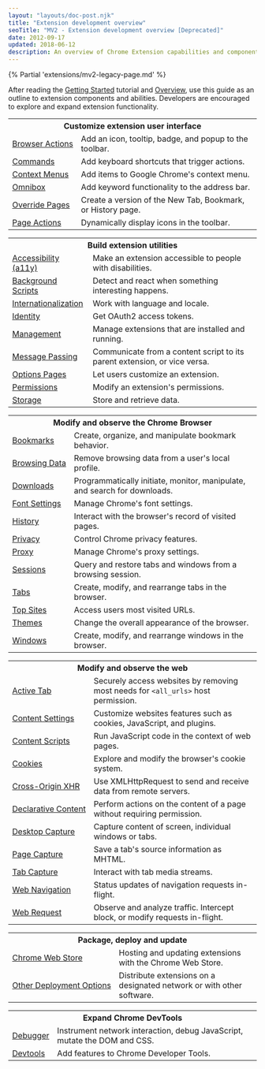 ```yaml
---
layout: "layouts/doc-post.njk"
title: "Extension development overview"
seoTitle: "MV2 - Extension development overview [Deprecated]"
date: 2012-09-17
updated: 2018-06-12
description: An overview of Chrome Extension capabilities and components.
---
```


{% Partial 'extensions/mv2-legacy-page.md' %}

After reading the [Getting Started][1] tutorial and [Overview][2], use this guide as an outline to
extension components and abilities. Developers are encouraged to explore and expand extension
functionality.

<table class="width-full">
  <tbody>
    <tr>
      <th colspan="2"><strong>Customize extension user interface</strong></th>
    </tr>
    <tr>
      <td><a href="/docs/extensions/reference/browserAction">Browser&nbsp;Actions</a></td>
      <td>Add an icon, tooltip, badge, and popup to the toolbar.</td>
    </tr>
    <tr>
      <td><a href="/docs/extensions/reference/commands">Commands</a></td>
      <td>Add keyboard shortcuts that trigger actions.</td>
    </tr>
    <tr>
      <td><a href="/docs/extensions/reference/contextMenus">Context&nbsp;Menus</a></td>
      <td>Add items to Google Chrome's context menu.</td>
    </tr>
    <tr>
      <td><a href="/docs/extensions/reference/omnibox">Omnibox</a></td>
      <td>Add keyword functionality to the address bar.</td>
    </tr>
    <tr>
      <td><a href="/docs/extensions/mv2/override">Override&nbsp;Pages</a></td>
      <td>Create a version of the New Tab, Bookmark, or History page.</td>
    </tr>
    <tr>
      <td><a href="/docs/extensions/reference/pageAction">Page&nbsp;Actions</a></td>
      <td>Dynamically display icons in the toolbar.</td>
    </tr>
  </tbody>
</table>

<table class="width-full">
  <tbody>
    <tr>
      <th colspan="2"><strong>Build extension utilities</strong></th>
    </tr>
    <tr>
      <td><a href="/docs/extensions/mv2/a11y">Accessibility (a11y)</a></td>
      <td>Make an extension accessible to people with disabilities.</td>
    </tr>
    <tr>
      <td><a href="/docs/extensions/mv2/background_pages">Background Scripts</a></td>
      <td>Detect and react when something interesting happens.</td>
    </tr>
    <tr>
      <td><a href="/docs/extensions/reference/i18n">Internationalization</a></td>
      <td>Work with language and locale.</td>
    </tr>
    <tr>
      <td><a href="/docs/extensions/reference/identity">Identity</a></td>
      <td>Get OAuth2 access tokens.</td>
    </tr>
    <tr>
      <td><a href="/docs/extensions/reference/management">Management</a></td>
      <td>Manage extensions that are installed and running.</td>
    </tr>
    <tr>
      <td><a href="/docs/extensions/mv2/messaging">Message&nbsp;Passing</a></td>
      <td>Communicate from a content script to its parent extension, or vice versa.</td>
    </tr>
    <tr>
      <td><a href="/docs/extensions/mv2/options">Options&nbsp;Pages</a></td>
      <td>Let users customize an extension.</td>
    </tr>
    <tr>
      <td><a href="/docs/extensions/reference/permissions">Permissions</a></td>
      <td>Modify an extension's permissions.</td>
    </tr>
    <tr>
      <td><a href="/docs/extensions/reference/storage">Storage</a></td>
      <td>Store and retrieve data.</td>
    </tr>
  </tbody>
</table>

<table class="width-full">
  <tbody>
    <tr>
      <th colspan="2"><strong>Modify and observe the Chrome Browser</strong></th>
    </tr>
    <tr>
      <td><a href="/docs/extensions/reference/bookmarks">Bookmarks</a></td>
      <td>Create, organize, and manipulate bookmark behavior.</td>
    </tr>
    <tr>
      <td><a href="/docs/extensions/reference/browsingData">Browsing&nbsp;Data</a></td>
      <td>Remove browsing data from a user's local profile.</td>
    </tr>
    <tr>
      <td><a href="/docs/extensions/reference/downloads">Downloads</a></td>
      <td>Programmatically initiate, monitor, manipulate, and search for downloads.</td>
    </tr>
    <tr>
      <td><a href="/docs/extensions/reference/fontSettings">Font&nbsp;Settings</a></td>
      <td>Manage Chrome's font settings.</td>
    </tr>
    <tr>
      <td><a href="/docs/extensions/reference/history">History</a></td>
      <td>Interact with the browser's record of visited pages.</td>
    </tr>
    <tr>
      <td><a href="/docs/extensions/reference/privacy">Privacy</a></td>
      <td>Control Chrome privacy features.</td>
    </tr>
    <tr>
      <td><a href="/docs/extensions/reference/proxy">Proxy</a></td>
      <td>Manage Chrome's proxy settings.</td>
    </tr>
    <tr>
      <td><a href="/docs/extensions/reference/sessions">Sessions</a></td>
      <td>Query and restore tabs and windows from a browsing session.</td>
    </tr>
    <tr>
      <td><a href="/docs/extensions/reference/tabs">Tabs</a></td>
      <td>Create, modify, and rearrange tabs in the browser.</td>
    </tr>
    <tr>
      <td><a href="/docs/extensions/reference/topSites">Top&nbsp;Sites</a></td>
      <td>Access users most visited URLs.</td>
    </tr>
    <tr>
      <td><a href="/docs/extensions/mv2/themes">Themes</a></td>
      <td>Change the overall appearance of the browser.</td>
    </tr>
    <tr>
      <td><a href="/docs/extensions/reference/windows">Windows</a></td>
      <td>Create, modify, and rearrange windows in the browser.</td>
    </tr>
  </tbody>
</table>

<table class="width-full">
  <tbody>
    <tr>
      <th colspan="2"><strong>Modify and observe the web</strong></th>
    </tr>
    <tr>
      <td><a href="/docs/extensions/mv2/manifest/activeTab">Active&nbsp;Tab</a></td>
      <td>Securely access websites by removing most needs for <code>&lt;all_urls&gt;</code> host permission.</td>
    </tr>
    <tr>
      <td><a href="/docs/extensions/reference/contentSettings">Content&nbsp;Settings</a></td>
      <td>Customize websites features such as cookies, JavaScript, and plugins.</td>
    </tr>
    <tr>
      <td><a href="/docs/extensions/mv2/content_scripts">Content&nbsp;Scripts</a></td>
      <td>Run JavaScript code in the context of web pages.</td>
    </tr>
    <tr>
      <td><a href="/docs/extensions/reference/cookies">Cookies</a></td>
      <td>Explore and modify the browser's cookie system.</td>
    </tr>
    <tr>
      <td><a href="/docs/extensions/mv2/xhr">Cross-Origin&nbsp;XHR</a></td>
      <td>Use XMLHttpRequest to send and receive data from remote servers.</td>
    </tr>
    <tr>
      <td><a href="/docs/extensions/reference/declarativeContent">Declarative&nbsp;Content</a></td>
      <td>Perform actions on the content of a page without requiring permission.</td>
    </tr>
    <tr>
      <td><a href="/docs/extensions/reference/desktopCapture">Desktop&nbsp;Capture</a></td>
      <td>Capture content of screen, individual windows or tabs.</td>
    </tr>
    <tr>
      <td><a href="/docs/extensions/reference/pageCapture">Page&nbsp;Capture</a></td>
      <td>Save a tab's source information as MHTML.</td>
    </tr>
    <tr>
      <td><a href="/docs/extensions/reference/tabCapture">Tab&nbsp;Capture</a></td>
      <td>Interact with tab media streams.</td>
    </tr>
    <tr>
      <td><a href="/docs/extensions/reference/webNavigation">Web&nbsp;Navigation</a></td>
      <td>Status updates of navigation requests in-flight.</td>
    </tr>
    <tr>
      <td><a href="/docs/extensions/reference/webRequest">Web&nbsp;Request</a></td>
      <td>Observe and analyze traffic. Intercept block, or modify requests in-flight.</td>
    </tr>
  </tbody>
</table>

<table class="width-full">
  <tbody>
    <tr>
      <th colspan="2"><strong>Package, deploy and update</strong></th>
    </tr>
    <tr>
      <td><a href="/docs/extensions/mv2/hosting">Chrome Web Store</a></td>
      <td>Hosting and updating extensions with the Chrome Web Store.</td>
    </tr>
    <tr>
      <td><a href="/docs/extensions/mv2/external_extensions">Other&nbsp;Deployment&nbsp;Options</a></td>
      <td>Distribute extensions on a designated network or with other software.</td>
    </tr>
  </tbody>
</table>

<table class="width-full">
  <tbody>
    <tr>
      <th colspan="2"><strong>Expand Chrome DevTools</strong></th>
    </tr>
    <tr>
      <td><a href="/docs/extensions/reference/debugger">Debugger</a></td>
      <td>Instrument network interaction, debug JavaScript, mutate the DOM and CSS.</td>
    </tr>
    <tr>
      <td><a href="/docs/extensions/mv2/devtools">Devtools</a></td>
      <td>Add features to Chrome Developer Tools.</td>
    </tr>
  </tbody>
</table>

[1]: /docs/extensions/mv2/getstarted
[2]: /docs/extensions/mv2/overview